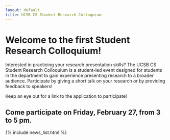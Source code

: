 ```yaml
---
layout: default
title: UCSB CS Student Research Colloquium
---
```


Welcome to the first Student Research Colloquium!
=======

Interested in practicing your research presentation skills? The UCSB CS Student Research Colloquium is a student-led event designed for students in the department to gain experience presenting research to a broader audience. Participate by giving a short talk on your research or by providing feedback to speakers!

Keep an eye out for a link to the application to participate!

Come participate on Friday, February 27, from 3 to 5 pm.
-------

{% include news_list.html %}
